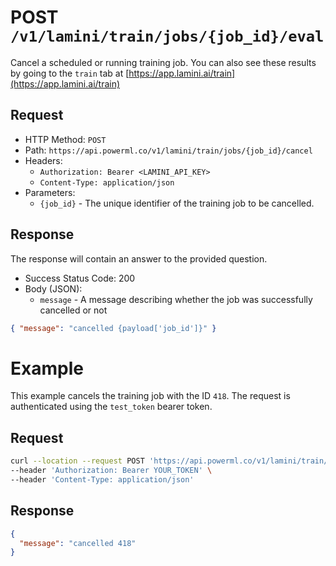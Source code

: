 # POST `/v1/lamini/train/jobs/{job_id}/eval`

Cancel a scheduled or running training job. You can also see these results by going to the `train` tab at [https://app.lamini.ai/train](https://app.lamini.ai/train)

## Request

- HTTP Method: `POST`
- Path: `https://api.powerml.co/v1/lamini/train/jobs/{job_id}/cancel`
- Headers:
  - `Authorization: Bearer <LAMINI_API_KEY>`
  - `Content-Type: application/json`
- Parameters:
  - `{job_id}` - The unique identifier of the training job to be cancelled.

## Response

The response will contain an answer to the provided question.

- Success Status Code: 200
- Body (JSON):
  - `message` - A message describing whether the job was successfully cancelled or not

```json
{ "message": "cancelled {payload['job_id']}" }
```

# Example

This example cancels the training job with the ID `418`. The request is authenticated using the `test_token` bearer token.

## Request

```bash
curl --location --request POST 'https://api.powerml.co/v1/lamini/train/jobs/418/cancel' \
--header 'Authorization: Bearer YOUR_TOKEN' \
--header 'Content-Type: application/json'
```

## Response

```json
{
  "message": "cancelled 418"
}
```
